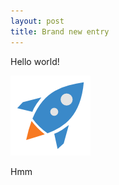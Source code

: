 ```yaml
---
layout: post
title: Brand new entry
---
```

Hello world!

![Niebieska rakieta](/storage/uploads/rocket.png "Rakieta")

Hmm
